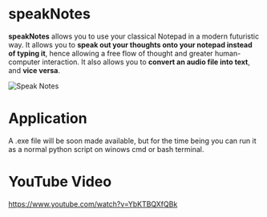 # speakNotes
**speakNotes** allows you to use your classical Notepad in a modern futuristic way. It allows you to **speak out your thoughts onto your notepad instead of typing it**, hence allowing a free flow of thought and greater human-computer interaction.
It also allows you to **convert an audio file into text**, and **vice versa**.


![Speak Notes](https://github.com/Avhijit-codeboy/speakNotes/blob/master/speakNotes/img.PNG)

# Application
A .exe file will be soon made available, but for the time being you can run it as a normal python script on winows cmd or bash terminal.

# YouTube Video
https://www.youtube.com/watch?v=YbKTBQXfQBk
